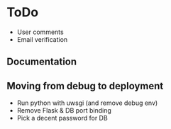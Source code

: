 ToDo
====

- User comments
- Email verification

Documentation
-------------


Moving from debug to deployment
-------------------------------

- Run python with uwsgi (and remove debug env)
- Remove Flask & DB port binding
- Pick a decent password for DB
